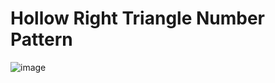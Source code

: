 # Hollow Right Triangle Number Pattern
![image](https://user-images.githubusercontent.com/75837613/135949428-947ea9e9-6652-424a-96f7-eb6689fae2b0.png)
